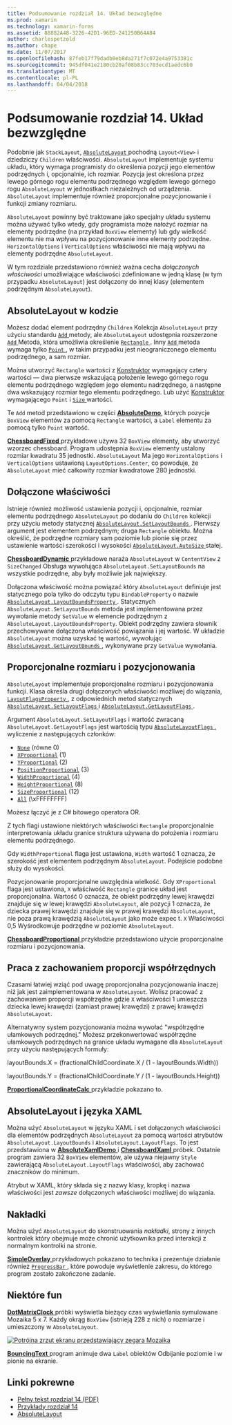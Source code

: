 ```yaml
---
title: Podsumowanie rozdział 14. Układ bezwzględne
ms.prod: xamarin
ms.technology: xamarin-forms
ms.assetid: 88882A48-3226-42D1-96ED-241250B64A84
author: charlespetzold
ms.author: chape
ms.date: 11/07/2017
ms.openlocfilehash: 87feb17f79dadb0eb8da271f7c072e4a9753381c
ms.sourcegitcommit: 945df041e2180cb20af08b83cc703ecd1aedc6b0
ms.translationtype: MT
ms.contentlocale: pl-PL
ms.lasthandoff: 04/04/2018
---
```

# <a name="summary-of-chapter-14-absolute-layout"></a>Podsumowanie rozdział 14. Układ bezwzględne

Podobnie jak `StackLayout`, [ `AbsoluteLayout` ](https://developer.xamarin.com/api/type/Xamarin.Forms.AbsoluteLayout/) pochodną `Layout<View>` i dziedziczy `Children` właściwości. `AbsoluteLayout` implementuje systemu układu, który wymaga programisty do określenia pozycji jego elementów podrzędnych i, opcjonalnie, ich rozmiar. Pozycja jest określona przez lewego górnego rogu elementu podrzędnego względem lewego górnego rogu `AbsoluteLayout` w jednostkach niezależnych od urządzenia. `AbsoluteLayout` implementuje również proporcjonalne pozycjonowanie i funkcji zmiany rozmiaru.

`AbsoluteLayout` powinny być traktowane jako specjalny układu systemu można używać tylko wtedy, gdy programista może nałożyć rozmiar na elementy podrzędne (na przykład `BoxView` elementy) lub gdy wielkość elementu nie ma wpływu na pozycjonowanie inne elementy podrzędne. `HorizontalOptions` i `VerticalOptions` właściwości nie mają wpływu na elementy podrzędne `AbsoluteLayout`.

W tym rozdziale przedstawiono również ważna cecha *dołączonych właściwości* umożliwiające właściwości zdefiniowane w jedną klasę (w tym przypadku `AbsoluteLayout`) jest dołączony do innej klasy (elementem podrzędnym `AbsoluteLayout`).

## <a name="absolutelayout-in-code"></a>AbsoluteLayout w kodzie

Możesz dodać element podrzędny `Children` Kolekcja `AbsoluteLayout` przy użyciu standardu [ `Add` ](https://developer.xamarin.com/api/member/System.Collections.Generic.ICollection%3CT%3E.Add/p/T/) metody, ale `AbsoluteLayout` udostępnia rozszerzone [ `Add` ](https://developer.xamarin.com/api/member/Xamarin.Forms.AbsoluteLayout+IAbsoluteList%3CT%3E.Add/p/Xamarin.Forms.View/Xamarin.Forms.Rectangle/Xamarin.Forms.AbsoluteLayoutFlags/) Metoda, która umożliwia określenie [ `Rectangle` ](https://developer.xamarin.com/api/type/Xamarin.Forms.Rectangle/). Inny [ `Add` ](https://developer.xamarin.com/api/member/Xamarin.Forms.AbsoluteLayout+IAbsoluteList%3CT%3E.Add/p/Xamarin.Forms.View/Xamarin.Forms.Point/) metoda wymaga tylko [ `Point` ](https://developer.xamarin.com/api/type/Xamarin.Forms.Point/), w takim przypadku jest nieograniczonego elementu podrzędnego, a sam rozmiar.

Można utworzyć `Rectangle` wartości z [Konstruktor](https://developer.xamarin.com/api/constructor/Xamarin.Forms.Rectangle.Rectangle/p/System.Double/System.Double/System.Double/System.Double/) wymagający cztery wartości &mdash; dwa pierwsze wskazującą położenie lewego górnego rogu elementu podrzędnego względem jego elementu nadrzędnego, a następne dwa wskazujący rozmiar tego elementu podrzędnego. Lub użyć [Konstruktor](https://developer.xamarin.com/api/constructor/Xamarin.Forms.Rectangle.Rectangle/p/Xamarin.Forms.Point/Xamarin.Forms.Size/) wymagającego `Point` i [ `Size` ](https://developer.xamarin.com/api/type/Xamarin.Forms.Size/) wartości.

Te `Add` metod przedstawiono w części [ **AbsoluteDemo**](https://github.com/xamarin/xamarin-forms-book-samples/tree/master/Chapter14/AbsoluteDemo), których pozycje `BoxView` elementów za pomocą `Rectangle` wartości, a `Label` elementu za pomocą tylko `Point` wartość.

[ **ChessboardFixed** ](https://github.com/xamarin/xamarin-forms-book-samples/tree/master/Chapter14/ChessboardFixed) przykładowe używa 32 `BoxView` elementy, aby utworzyć wzorzec chessboard. Program udostępnia `BoxView` elementy ustalony rozmiar kwadratu 35 jednostki. `AbsoluteLayout` Ma jego `HorizontalOptions` i `VerticalOptions` ustawioną `LayoutOptions.Center`, co powoduje, że `AbsoluteLayout` mieć całkowity rozmiar kwadratowe 280 jednostki.

## <a name="attached-bindable-properties"></a>Dołączone właściwości

Istnieje również możliwość ustawienia pozycji i, opcjonalnie, rozmiar elementu podrzędnego `AbsoluteLayout` po dodaniu do `Children` kolekcji przy użyciu metody statycznej [ `AbsoluteLayout.SetLayoutBounds` ](https://developer.xamarin.com/api/member/Xamarin.Forms.AbsoluteLayout.SetLayoutBounds/p/Xamarin.Forms.BindableObject/Xamarin.Forms.Rectangle/). Pierwszy argument jest elementem podrzędnym; druga `Rectangle` obiektu. Można określić, że podrzędne rozmiary sam poziomie lub pionie się przez ustawienie wartości szerokości i wysokości [ `AbsoluteLayout.AutoSize` ](https://developer.xamarin.com/api/property/Xamarin.Forms.AbsoluteLayout.AutoSize/) stałej.

[ **ChessboardDynamic** ](https://github.com/xamarin/xamarin-forms-book-samples/tree/master/Chapter14/ChessboardDynamic) przykładowe naraża `AbsoluteLayout` w `ContentView` z `SizeChanged` Obsługa wywołująca `AbsoluteLayout.SetLayoutBounds` na wszystkie podrzędne, aby były możliwie jak największy.  

Dołączona właściwość można powiązać który `AbsoluteLayout` definiuje jest statycznego pola tylko do odczytu typu `BindableProperty` o nazwie [ `AbsoluteLayout.LayoutBoundsProperty` ](https://developer.xamarin.com/api/field/Xamarin.Forms.AbsoluteLayout.LayoutBoundsProperty/). Statycznych `AbsoluteLayout.SetLayoutBounds` metoda jest implementowana przez wywołanie metody `SetValue` w elemencie podrzędnym z `AbsoluteLayout.LayoutBoundsProperty`. Obiekt podrzędny zawiera słownik przechowywane dołączona właściwość powiązania i jej wartość. W układzie `AbsoluteLayout` można uzyskać tę wartość, wywołując [ `AbsoluteLayout.GetLayoutBounds` ](https://developer.xamarin.com/api/member/Xamarin.Forms.AbsoluteLayout.GetLayoutBounds/p/Xamarin.Forms.BindableObject/), wykonywane przy `GetValue` wywołania.

## <a name="proportional-sizing-and-positioning"></a>Proporcjonalne rozmiaru i pozycjonowania

`AbsoluteLayout` implementuje proporcjonalne rozmiaru i pozycjonowania funkcji. Klasa określa drugi dołączonych właściwości możliwej do wiązania, [ `LayoutFlagsProperty` ](https://developer.xamarin.com/api/field/Xamarin.Forms.AbsoluteLayout.LayoutFlagsProperty/), z odpowiednich metod statycznych [ `AbsoluteLayout.SetLayoutFlags` ](https://developer.xamarin.com/api/member/Xamarin.Forms.AbsoluteLayout.SetLayoutFlags/p/Xamarin.Forms.BindableObject/Xamarin.Forms.AbsoluteLayoutFlags/) i [ `AbsoluteLayout.GetLayoutFlags` ](https://developer.xamarin.com/api/member/Xamarin.Forms.AbsoluteLayout.GetLayoutFlags/p/Xamarin.Forms.BindableObject/).

Argument `AbsoluteLayout.SetLayoutFlags` i wartość zwracaną `AbsoluteLayout.GetLayoutFlags` jest wartością typu [ `AbsoluteLayoutFlags` ](https://developer.xamarin.com/api/type/Xamarin.Forms.AbsoluteLayoutFlags/), wyliczenie z następujących członków:

- [`None`](https://developer.xamarin.com/api/field/Xamarin.Forms.AbsoluteLayoutFlags.None/) (równe 0)
- [`XProportional`](https://developer.xamarin.com/api/field/Xamarin.Forms.AbsoluteLayoutFlags.XProportional/) (1)
- [`YProportional`](https://developer.xamarin.com/api/field/Xamarin.Forms.AbsoluteLayoutFlags.YProportional/) (2)
- [`PositionProportional`](https://developer.xamarin.com/api/field/Xamarin.Forms.AbsoluteLayoutFlags.PositionProportional/) (3)
- [`WidthProportional`](https://developer.xamarin.com/api/field/Xamarin.Forms.AbsoluteLayoutFlags.WidthProportional/) (4)
- [`HeightProportional`](https://developer.xamarin.com/api/field/Xamarin.Forms.AbsoluteLayoutFlags.HeightProportional/) (8)
- [`SizeProportional`](https://developer.xamarin.com/api/field/Xamarin.Forms.AbsoluteLayoutFlags.SizeProportional/) (12)
- [`All`](https://developer.xamarin.com/api/field/Xamarin.Forms.AbsoluteLayoutFlags.All/) (\xFFFFFFFF)

Możesz łączyć je z C# bitowego operatora OR.

Z tych flagi ustawione niektórych właściwości `Rectangle` proporcjonalnie interpretowania układu granice struktura używana do położenia i rozmiaru elementu podrzędnego.

Gdy `WidthProportional` flaga jest ustawiona, `Width` wartość 1 oznacza, że szerokość jest elementem podrzędnym `AbsoluteLayout`. Podejście podobne służy do wysokości.

Pozycjonowanie proporcjonalne uwzględnia wielkość. Gdy `XProportional` flaga jest ustawiona, `X` właściwość `Rectangle` granice układ jest proporcjonalna. Wartość 0 oznacza, że obiekt podrzędny lewej krawędzi znajduje się w lewej krawędzi `AbsoluteLayout`, ale pozycji 1 oznacza, że dziecka prawej krawędzi znajduje się w prawej krawędzi `AbsoluteLayout`, nie poza prawą krawędzią `AbsoluteLayout` jako może expec t. `X` Właściwości 0,5 Wyśrodkowuje podrzędne w poziomie `AbsoluteLayout`.

[ **ChessboardProportional** ](https://github.com/xamarin/xamarin-forms-book-samples/tree/master/Chapter14/ChessboardProportional) przykładzie przedstawiono użycie proporcjonalne rozmiaru i pozycjonowania.

## <a name="working-with-proportional-coordinates"></a>Praca z zachowaniem proporcji współrzędnych

Czasami łatwiej wziąć pod uwagę proporcjonalna pozycjonowania inaczej niż jak jest zaimplementowana w `AbsoluteLayout`. Wolisz pracować z zachowaniem proporcji współrzędne gdzie `X` właściwości 1 umieszcza dziecka lewej krawędzi (zamiast prawej krawędzi) z prawej krawędzi `AbsoluteLayout`.

Alternatywny system pozycjonowania można wywołać "współrzędne ułamkowych podrzędnej." Możesz przekonwertować współrzędne ułamkowych podrzędnych na granice układu wymagane dla `AbsoluteLayout` przy użyciu następujących formuły:

layoutBounds.X = (fractionalChildCoordinate.X / (1 - layoutBounds.Width))

layoutBounds.Y = (fractionalChildCoordinate.Y / (1 - layoutBounds.Height))

[ **ProportionalCoordinateCalc** ](https://github.com/xamarin/xamarin-forms-book-samples/tree/master/Chapter14/PropCoordCalc) przykładzie pokazano to.

## <a name="absolutelayout-and-xaml"></a>AbsoluteLayout i języka XAML

Można użyć `AbsoluteLayout` w języku XAML i set dołączonych właściwości dla elementów podrzędnych `AbsoluteLayout` za pomocą wartości atrybutów `AbsoluteLayout.LayoutBounds` i `AbsoluteLayout.LayoutFlags`. To jest przedstawiona w [ **AbsoluteXamlDemo** ](https://github.com/xamarin/xamarin-forms-book-samples/tree/master/Chapter14/AbsoluteXamlDemo) i [ **ChessboardXaml** ](https://github.com/xamarin/xamarin-forms-book-samples/tree/master/Chapter14/ChessboardXaml) próbek. Ostatnie program zawiera 32 `BoxView` elementów, ale używa niejawny `Style` zawierającą `AbsoluteLayout.LayoutFlags` właściwości, aby zachować znaczników do minimum.

Atrybut w XAML, który składa się z nazwy klasy, kropkę i nazwa właściwości jest *zawsze* dołączonych właściwości możliwej do wiązania.

## <a name="overlays"></a>Nakładki

Można użyć `AbsoluteLayout` do skonstruowania *nakładki*, strony z innych kontrolek który obejmuje może chronić użytkownika przed interakcji z normalnym kontrolki na stronie. 

[ **SimpleOverlay** ](https://github.com/xamarin/xamarin-forms-book-samples/tree/master/Chapter14/SimpleOverlay) przykładowych pokazano to technika i prezentuje działanie również [ `ProgressBar` ](https://developer.xamarin.com/api/type/Xamarin.Forms.ProgressBar/), które powoduje wyświetlenie zakresu, do którego program zostało zakończone zadanie.

## <a name="some-fun"></a>Niektóre fun

[ **DotMatrixClock** ](https://github.com/xamarin/xamarin-forms-book-samples/tree/master/Chapter14/DotMatrixClock) próbki wyświetla bieżący czas wyświetlania symulowane Mozaika 5 x 7. Każdy okrąg `BoxView` (istnieją 228 z nich) o rozmiarze i umieszczony w `AbsoluteLayout`.

[![Potrójna zrzut ekranu przedstawiający zegara Mozaika](images/ch14fg08-small.png "zegara Mozaika")](images/ch14fg08-large.png#lightbox "Mozaika zegara")

[ **BouncingText** ](https://github.com/xamarin/xamarin-forms-book-samples/tree/master/Chapter14/BouncingText) program animuje dwa `Label` obiektów Odbijanie poziomie i w pionie na ekranie.



## <a name="related-links"></a>Linki pokrewne

- [Pełny tekst rozdział 14 (PDF)](https://download.xamarin.com/developer/xamarin-forms-book/XamarinFormsBook-Ch14-Apr2016.pdf)
- [Przykłady rozdział 14](https://github.com/xamarin/xamarin-forms-book-samples/tree/master/Chapter14)
- [AbsoluteLayout](~/xamarin-forms/user-interface/layouts/absolute-layout.md)
